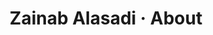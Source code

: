 ---
layout:      page
title:       "Zainab Alasadi · About"
heading:     "About"
description: "Zainab Alasadi is a UX designer and developer. Currently a HCI thesis student at UNSW."
---